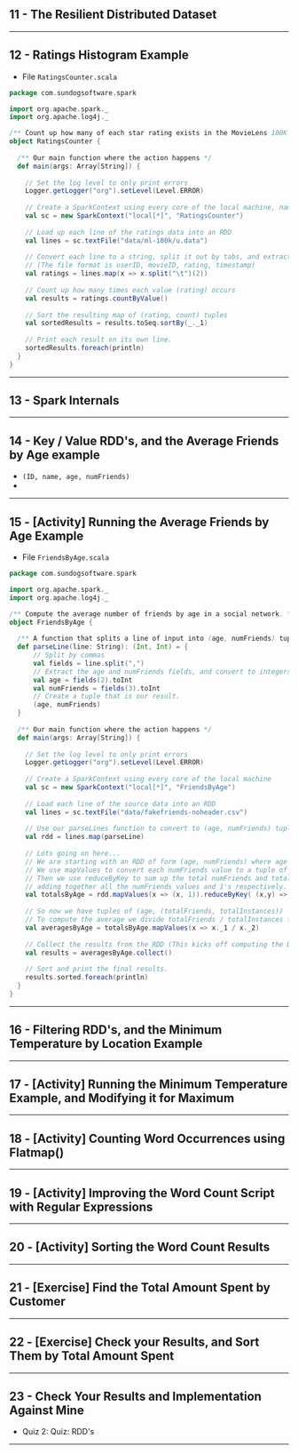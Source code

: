 ## 11 - The Resilient Distributed Dataset

***

## 12 - Ratings Histogram Example
* File `RatingsCounter.scala`
```scala
package com.sundogsoftware.spark

import org.apache.spark._
import org.apache.log4j._

/** Count up how many of each star rating exists in the MovieLens 100K data set. */
object RatingsCounter {
 
  /** Our main function where the action happens */
  def main(args: Array[String]) {
   
    // Set the log level to only print errors
    Logger.getLogger("org").setLevel(Level.ERROR)
        
    // Create a SparkContext using every core of the local machine, named RatingsCounter
    val sc = new SparkContext("local[*]", "RatingsCounter")
   
    // Load up each line of the ratings data into an RDD
    val lines = sc.textFile("data/ml-100k/u.data")
    
    // Convert each line to a string, split it out by tabs, and extract the third field.
    // (The file format is userID, movieID, rating, timestamp)
    val ratings = lines.map(x => x.split("\t")(2))
    
    // Count up how many times each value (rating) occurs
    val results = ratings.countByValue()
    
    // Sort the resulting map of (rating, count) tuples
    val sortedResults = results.toSeq.sortBy(_._1)
    
    // Print each result on its own line.
    sortedResults.foreach(println)
  }
}
```
***

## 13 - Spark Internals

***

## 14 - Key / Value RDD's, and the Average Friends by Age example
* `(ID, name, age, numFriends)`
* 
***

## 15 - [Activity] Running the Average Friends by Age Example
* File `FriendsByAge.scala`
```scala
package com.sundogsoftware.spark

import org.apache.spark._
import org.apache.log4j._

/** Compute the average number of friends by age in a social network. */
object FriendsByAge {
  
  /** A function that splits a line of input into (age, numFriends) tuples. */
  def parseLine(line: String): (Int, Int) = {
      // Split by commas
      val fields = line.split(",")
      // Extract the age and numFriends fields, and convert to integers
      val age = fields(2).toInt
      val numFriends = fields(3).toInt
      // Create a tuple that is our result.
      (age, numFriends)
  }
  
  /** Our main function where the action happens */
  def main(args: Array[String]) {
   
    // Set the log level to only print errors
    Logger.getLogger("org").setLevel(Level.ERROR)
        
    // Create a SparkContext using every core of the local machine
    val sc = new SparkContext("local[*]", "FriendsByAge")
  
    // Load each line of the source data into an RDD
    val lines = sc.textFile("data/fakefriends-noheader.csv")
    
    // Use our parseLines function to convert to (age, numFriends) tuples
    val rdd = lines.map(parseLine)
    
    // Lots going on here...
    // We are starting with an RDD of form (age, numFriends) where age is the KEY and numFriends is the VALUE
    // We use mapValues to convert each numFriends value to a tuple of (numFriends, 1)
    // Then we use reduceByKey to sum up the total numFriends and total instances for each age, by
    // adding together all the numFriends values and 1's respectively.
    val totalsByAge = rdd.mapValues(x => (x, 1)).reduceByKey( (x,y) => (x._1 + y._1, x._2 + y._2))
    
    // So now we have tuples of (age, (totalFriends, totalInstances))
    // To compute the average we divide totalFriends / totalInstances for each age.
    val averagesByAge = totalsByAge.mapValues(x => x._1 / x._2)
    
    // Collect the results from the RDD (This kicks off computing the DAG and actually executes the job)
    val results = averagesByAge.collect()
    
    // Sort and print the final results.
    results.sorted.foreach(println)
  }   
}
```
***

## 16 - Filtering RDD's, and the Minimum Temperature by Location Example

***

## 17 - [Activity] Running the Minimum Temperature Example, and Modifying it for Maximum

***

## 18 - [Activity] Counting Word Occurrences using Flatmap()

***

## 19 - [Activity] Improving the Word Count Script with Regular Expressions

***

## 20 - [Activity] Sorting the Word Count Results

***

## 21 - [Exercise] Find the Total Amount Spent by Customer

***

## 22 - [Exercise] Check your Results, and Sort Them by Total Amount Spent

***

## 23 - Check Your Results and Implementation Against Mine
* Quiz 2: Quiz: RDD's

***
